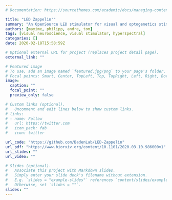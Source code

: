 ```yaml
---
# Documentation: https://sourcethemes.com/academic/docs/managing-content/

title: "LED Zappelin'"
summary: "An OpenSource LED stimulator for visual and optogenetics stimulation in combination with 2-photon recording"
authors: [maxime, philipp, andre, tom]
tags: [visual neuroscience, visual stimulator, hyperspectral]
categories: []
date: 2020-02-18T15:58:59Z

# Optional external URL for project (replaces project detail page).
external_link: ""

# Featured image
# To use, add an image named `featured.jpg/png` to your page's folder.
# Focal points: Smart, Center, TopLeft, Top, TopRight, Left, Right, BottomLeft, Bottom, BottomRight.
image:
  caption: ""
  focal_point: ""
  preview_only: false

# Custom links (optional).
#   Uncomment and edit lines below to show custom links.
# links:
# - name: Follow
#   url: https://twitter.com
#   icon_pack: fab
#   icon: twitter

url_code: "https://github.com/BadenLab/LED-Zappelin"
url_pdf: "https://www.biorxiv.org/content/10.1101/2020.03.10.986000v1"
url_slides: ""
url_video: ""

# Slides (optional).
#   Associate this project with Markdown slides.
#   Simply enter your slide deck's filename without extension.
#   E.g. `slides = "example-slides"` references `content/slides/example-slides.md`.
#   Otherwise, set `slides = ""`.
slides: ""
---
```

